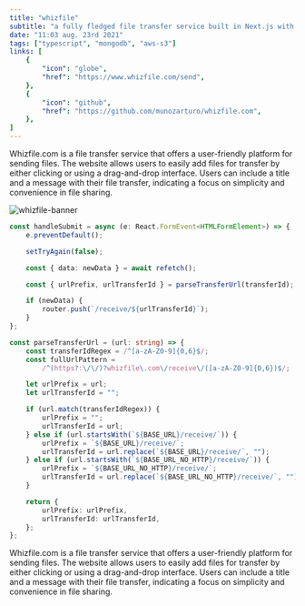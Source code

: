 ```yaml
---
title: "whizfile"
subtitle: "a fully fledged file transfer service built in Next.js with AWS S3 and MongoDB in the back-end."
date: "11:03 aug. 23rd 2021"
tags: ["typescript", "mongodb", "aws-s3"]
links: [
    {
        "icon": "globe",
        "href": "https://www.whizfile.com/send",
    },
    {
        "icon": "github",
        "href": "https://github.com/munozarturo/whizfile.com",
    },
]
---
```


Whizfile.com is a file transfer service that offers a user-friendly platform for sending files. The website allows users to easily add files for transfer by either clicking or using a drag-and-drop interface. Users can include a title and a message with their file transfer, indicating a focus on simplicity and convenience in file sharing.

![whizfile-banner](/images/whizfile-banner.png)

```typescript
const handleSubmit = async (e: React.FormEvent<HTMLFormElement>) => {
    e.preventDefault();

    setTryAgain(false);

    const { data: newData } = await refetch();

    const { urlPrefix, urlTransferId } = parseTransferUrl(transferId);

    if (newData) {
        router.push(`/receive/${urlTransferId}`);
    }
};

const parseTransferUrl = (url: string) => {
    const transferIdRegex = /^[a-zA-Z0-9]{0,6}$/;
    const fullUrlPattern =
        /^(https?:\/\/)?whizfile\.com\/receive\/([a-zA-Z0-9]{0,6})$/;

    let urlPrefix = url;
    let urlTransferId = "";

    if (url.match(transferIdRegex)) {
        urlPrefix = "";
        urlTransferId = url;
    } else if (url.startsWith(`${BASE_URL}/receive/`)) {
        urlPrefix = `${BASE_URL}/receive/`;
        urlTransferId = url.replace(`${BASE_URL}/receive/`, "");
    } else if (url.startsWith(`${BASE_URL_NO_HTTP}/receive/`)) {
        urlPrefix = `${BASE_URL_NO_HTTP}/receive/`;
        urlTransferId = url.replace(`${BASE_URL_NO_HTTP}/receive/`, "");
    }

    return {
        urlPrefix: urlPrefix,
        urlTransferId: urlTransferId,
    };
};
```

Whizfile.com is a file transfer service that offers a user-friendly platform for sending files. The website allows users to easily add files for transfer by either clicking or using a drag-and-drop interface. Users can include a title and a message with their file transfer, indicating a focus on simplicity and convenience in file sharing.
